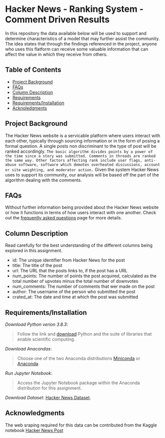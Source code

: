 # Hacker News - Ranking System - Comment Driven Results

In this repository the data available below will be used to support and determine characteristics of a model that may further assist the community. The idea states that through the findings referenced in the project, anyone who uses this flatform can receive some valuable information that can affect the value in which they receive from others. 

## Table of Contents
 * [Project Background](#project-background)
 * [FAQs](#faqs)
 * [Column Description](#column-description)
 * [Requirements](#requirements)
 * [Requirements/Installation](#installation)
 * [Acknoledgments](#acknoledgments) 
 
 ## Project Background

The Hacker News website is a servicable platform where users interact with each other, typically through sourcing information or in the form of posing a formal question. A single posts non discriminant to the type of post will be ranked accordingly. `The basic algorithm divides points by a power of the time since a story was submitted. Comments in threads are ranked the same way. Other factors affecting rank include user flags, anti-abuse software, software which demotes overheated discussions, account or site weighting, and moderator action.` Given the system Hacker News uses to support its community, our analysis will be based off the part of the algorithm dealing with the comments. 

## FAQs

Without further information being provided about the Hacker News website or how it functions in terms of how users interact with one another. Check out the [frequently asked questions](https://news.ycombinator.com/newsfaq.html) page for more details.
  
## Column Description

 Read carefully for the best understanding of the different columns being explored in this assignment.

   * id: The unique identifier from Hacker News for the post
   * title: The title of the post
   * url: The URL that the posts links to, if the post has a URL
   * num_points: The number of points the post acquired, calculated as the total number of upvotes minus the total number of downvotes
   * num_comments: The number of comments that wer made on the post
   * author: The username of the person who submitted the post
   * crated_at: The date and time at which the post was submitted

## Requirements/Installation

*Download Python verion 3.8.3*: 
> Follow the link and [download](https://www.python.org/downloads) Python and the suite of libraries that enable scientific computing.

*Download Anacondas*: 
> Choose one of the two Anaconda distributions [Miniconda](http://conda.pydata.org/miniconda.html) or [Anaconda](https://www.continuum.io/downloads).

*Run Jupyter Notebook*: 
> Access the Jupyter Notebook package within the Anaconda distribution for this assignment.

*Download Dataset*: [Hacker News Dataset](https://www.kaggle.com/hacker-news/hacker-news-posts).

## Acknowledgments

The web sraping required for this data can be contributed from the Kaggle notebook [Hacker News Post](https://www.kaggle.com/hacker-news/hacker-news-posts)

